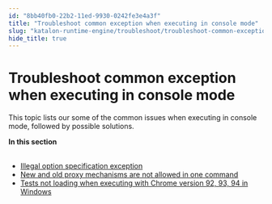 ```yaml
---
id: "8bb40fb0-22b2-11ed-9930-0242fe3e4a3f"
title: "Troubleshoot common exception when executing in console mode"
slug: "katalon-runtime-engine/troubleshoot/troubleshoot-common-exception-when-executing-in-console-mode"
hide_title: true
---
```


# <a id="id" class="anchor_top_offset"/><a id="ariaid-title1" class="anchor_top_offset"/>Troubleshoot common exception when executing in console mode

<p xmlns="http://www.w3.org/1999/xhtml" className="p">This topic lists our some of the common issues when executing in console mode, followed by possible solutions.</p> 
<nav xmlns="http://www.w3.org/1999/xhtml" role="navigation" className="related-links"><div className="linklist"><strong>In this section</strong><br /><br /><ul className="linklist"><li className="linklist"><a className="link" href="/docs/katalon-runtime-engine/troubleshoot/illegal-option-specification-exception">Illegal option specification exception</a></li><li className="linklist"><a className="link" href="/docs/katalon-runtime-engine/troubleshoot/new-and-old-proxy-mechanisms-are-not-allowed-in-one-command">New and old proxy mechanisms are not allowed in one command</a></li><li className="linklist"><a className="link" href="/docs/katalon-runtime-engine/troubleshoot/tests-not-loading-when-executing-with-chrome-version-92-93-94-in-windows">Tests not loading when executing with Chrome version 92, 93, 94 in Windows</a></li></ul></div></nav> 
